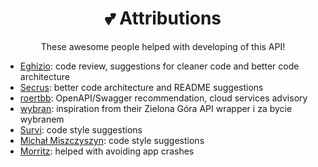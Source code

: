 <div align="center">
<h1 align="center">💕 Attributions</h3>
<p>These awesome people helped with developing of this API!</p>
</div>

- [Eghizio](https://github.com/Eghizio): code review, suggestions for cleaner code and better code architecture
- [Secrus](https://github.com/Secrus): better code architecture and README suggestions
- [roertbb](https://github.com/roertbb): OpenAPI/Swagger recommendation, cloud services advisory
- [wybran](https://github.com/wybran): inspiration from their Zielona Góra API wrapper i za bycie wybranem
- [Survi](https://github.com/Survikrowa): code style suggestions
- [Michał Miszczyszyn](https://github.com/mmiszy): code style suggestions
- [Morritz](https://github.com/Morritz): helped with avoiding app crashes
